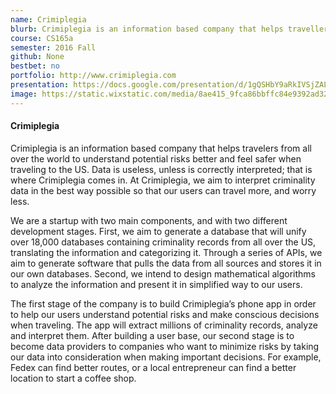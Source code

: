 ```yaml
---
name: Crimiplegia
blurb: Crimiplegia is an information based company that helps travellers from all over the world to understand potential risks better and feel safer when travelling.
course: CS165a
semester: 2016 Fall
github: None
bestbet: no
portfolio: http://www.crimiplegia.com
presentation: https://docs.google.com/presentation/d/1gQSHbY9aRkIVSjZALK2Pcoqhj2qOe3GRfYPhFq9eHr4/edit?usp=sharing
image: https://static.wixstatic.com/media/8ae415_9fca86bbffc84e9392ad328d3b6942a4~mv2.png/v1/fill/w_123,h_116,al_c,q_80/8ae415_9fca86bbffc84e9392ad328d3b6942a4~mv2.webp
---
```

#### Crimiplegia

Crimiplegia is an information based company that helps travelers from all over the world to understand potential risks better and feel safer when traveling to the US. Data is useless, unless is correctly interpreted; that is where Crimiplegia comes in. At Crimiplegia, we aim to interpret criminality data in the best way possible so that our users can travel more, and worry less.

We are a startup with two main components, and with two different development stages. First, we aim to generate a database that will unify over 18,000 databases containing criminality records from all over the US, translating the information and categorizing it. Through a series of APIs, we aim to generate software that pulls the data from all sources and stores it in our own databases. Second, we intend to design mathematical algorithms to analyze the information and present it in simplified way to our users.

The first stage of the company is to build Crimiplegia’s phone app in order to help our users understand potential risks and make conscious decisions when traveling. The app will extract millions of criminality records, analyze and interpret them. After building a user base, our second stage is to become data providers to companies who want to minimize risks by taking our data into consideration when making important decisions. For example, Fedex can find better routes, or a local entrepreneur can find a better location to start a coffee shop.
